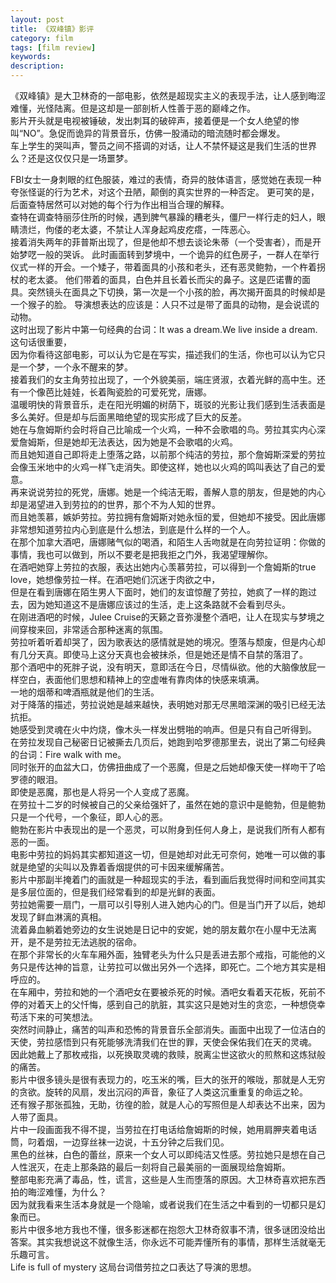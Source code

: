 ```yaml
---
layout: post
title: 《双峰镇》影评
category: film
tags: [film review]
keywords:
description: 
---
```


《双峰镇》是大卫林奇的一部电影，依然是超现实主义的表现手法，让人感到晦涩难懂，光怪陆离。但是这却是一部剖析人性善于恶的巅峰之作。    
影片开头就是电视被锤破，发出刺耳的破碎声，接着便是一个女人绝望的惨叫“NO”。急促而诡异的背景音乐，仿佛一股涌动的暗流随时都会爆发。  
车上学生的哭叫声，警员之间不搭调的对话，让人不禁怀疑这是我们生活的世界么？还是这仅仅只是一场噩梦。  
  
FBI女士一身刺眼的红色服装，难过的表情，奇异的肢体语言，感觉她在表现一种夸张怪诞的行为艺术，对这个丑陋，颠倒的真实世界的一种否定。
更可笑的是，后面查特居然可以对她的每个行为作出相当合理的解释。  
查特在调查特丽莎住所的时候，遇到脾气暴躁的糟老头，僵尸一样行走的妇人，眼睛溃烂，佝偻的老太婆，不禁让人浑身起鸡皮疙瘩，一阵恶心。  
接着消失两年的菲普斯出现了，但是他却不想去谈论朱蒂（一个受害者），而是开始梦呓一般的哭诉。
此时画面转到梦境中，一个诡异的红色房子，一群人在举行仪式一样的开会。一个矮子，带着面具的小孩和老头，还有恶灵鲍勃，一个杵着拐杖的老太婆。
他们带着的面具，白色并且长着长而尖的鼻子。这是匹诺曹的面具。突然镜头在面具之下切换，第一次是一个小孩的脸，再次揭开面具的时候却是一个猴子的脸。
导演想表达的应该是：人只不过是带了面具的动物，是会说谎的动物。  
这时出现了影片中第一句经典的台词：It was a dream.We live inside a dream.这句话很重要，  
因为你看待这部电影，可以认为它是在写实，描述我们的生活，你也可以认为它只是一个梦，一个永不醒来的梦。     
接着我们的女主角劳拉出现了，一个外貌美丽，端庄贤淑，衣着光鲜的高中生。还有一个像芭比娃娃，长着陶瓷脸的可爱死党，唐娜。  
温暖明快的背景音乐，走在阳光明媚的树荫下，斑驳的光影让我们感到生活表面是多么美好。但是却与后面黑暗绝望的现实形成了巨大的反差。  
她在与詹姆斯约会时将自己比喻成一个火鸡，一种不会歌唱的鸟。劳拉其实内心深爱詹姆斯，但是她却无法表达，因为她是不会歌唱的火鸡。  
而且她知道自己即将走上堕落之路，以前那个纯洁的劳拉，那个詹姆斯深爱的劳拉会像玉米地中的火鸡一样飞走消失。即使这样，她也以火鸡的鸣叫表达了自己的爱意。  
再来说说劳拉的死党，唐娜。她是一个纯洁无暇，善解人意的朋友，但是她的内心却是渴望进入到劳拉的的世界，那个不为人知的世界。  
而且她羡慕，嫉妒劳拉。劳拉拥有詹姆斯对她永恒的爱，但她却不接受。因此唐娜非常想知道劳拉内心到底是什么想法，到底是什么样的一个人。  
在那个加拿大酒吧，唐娜赌气似的喝酒，和陌生人舌吻就是在向劳拉证明：你做的事情，我也可以做到，所以不要老是把我拒之门外，我渴望理解你。  
在酒吧她穿上劳拉的衣服，表达出她内心羡慕劳拉，可以得到一个詹姆斯的true love，她想像劳拉一样。在酒吧她们沉迷于肉欲之中，  
但是在看到唐娜在陌生男人下面时，她们的友谊惊醒了劳拉，她疯了一样的跑过去，因为她知道这不是唐娜应该过的生活，走上这条路就不会看到尽头。  
在刚进酒吧的时候，Julee Cruise的天籁之音弥漫整个酒吧，让人在现实与梦境之间穿梭来回，非常适合那种迷离的氛围。  
劳拉听着听着却哭了，因为歌表达的感情就是她的境况。堕落与颓废，但是内心却有几分天真。即使马上这分天真也会被抹杀，但是她还是情不自禁的落泪了。  
那个酒吧中的死胖子说，没有明天，意即活在今日，尽情纵欲。他的大脑像放屁一样空白，表面他们思想和精神上的空虚唯有靠肉体的快感来填满。  
一地的烟蒂和啤酒瓶就是他们的生活。  
对于降落的描述，劳拉说她是越来越快，表明她对那无尽黑暗深渊的吸引已经无法抗拒。  
她感受到灵魂在火中灼烧，像木头一样发出劈啪的响声。但是只有自己听得到。    
在劳拉发现自己秘密日记被撕去几页后，她跑到哈罗德那里去，说出了第二句经典的台词：Fire walk with me。  
同时张开的血盆大口，仿佛扭曲成了一个恶魔，但是之后她却像天使一样吻干了哈罗德的眼泪。    
即使是恶魔，那也是人将另一个人变成了恶魔。  
在劳拉十二岁的时候被自己的父亲给强奸了，虽然在她的意识中是鲍勃，但是鲍勃只是一个代号，一个象征，即人心的恶。  
鲍勃在影片中表现出的是一个恶灵，可以附身到任何人身上，是说我们所有人都有恶的一面。  
电影中劳拉的妈妈其实都知道这一切，但是她却对此无可奈何，她唯一可以做的事就是绝望的尖叫以及靠着香烟提供的可卡因来缓解痛苦。    
影片中那副半掩着门的画就是一种超现实的手法，看到画后我觉得时间和空间其实是多层位面的，但是我们经常看到的却是光鲜的表面。  
劳拉她需要一扇门，一扇可以引导别人进入她内心的门。但是当门开了以后，她却发现了鲜血淋漓的真相。  
流着鼻血躺着她旁边的女生说她是日记中的安妮，她的朋友戴尔在小屋中无法离开，是不是劳拉无法逃脱的宿命。  
在那个非常长的火车车厢外面，独臂老头为什么只是丢进去那个戒指，可能他的义务只是传达神的旨意，让劳拉可以做出另外一个选择，即死亡。二个地方其实是相呼应的。  
在车厢中，劳拉和她的一个酒吧女在要被杀死的时候。酒吧女看着天花板，死前不停的对着天上的父忏悔，感到自己的肮脏，其实这只是她对生的贪恋，一种想侥幸苟活下来的可笑想法。  
突然时间静止，痛苦的叫声和恐怖的背景音乐全部消失。画面中出现了一位洁白的天使，劳拉感悟到只有死能够洗清我们在世的罪，天使会保佑我们在天的灵魂。  
因此她戴上了那枚戒指，以死换取灵魂的救赎，脱离尘世这欲火的煎熬和这炼狱般的痛苦。    
影片中很多镜头是很有表现力的，吃玉米的嘴，巨大的张开的喉咙，那就是人无穷的贪欲。旋转的风扇，发出沉闷的声音，象征了人类这沉重重复的命运之轮。  
还有猴子那张孤独，无助，彷徨的脸，就是人心的写照但是人却表达不出来，因为人带了面具。  
片中一段画面我不得不提，当劳拉在打电话给詹姆斯的时候，她用肩胛夹着电话筒，叼着烟，一边穿丝袜一边说，十五分钟之后我们见。  
黑色的丝袜，白色的蕾丝，原来一个女人可以即纯洁又性感。劳拉她只是想在自己人性泯灭，在走上那条路的最后一刻将自己最美丽的一面展现给詹姆斯。  
整部电影充满了毒品，性，谎言，这些是人生而堕落的原因。大卫林奇喜欢把东西拍的晦涩难懂，为什么？  
因为就我看来生活本身就是一个隐喻，或者说我们在生活之中看到的一切都只是幻象而已。    
影片中很多地方我也不懂，很多影迷都在抱怨大卫林奇叙事不清，很多谜团没给出答案。其实我想说这不就像生活，你永远不可能弄懂所有的事情，那样生活就毫无乐趣可言。  
Life is full of mystery 这局台词借劳拉之口表达了导演的思想。  